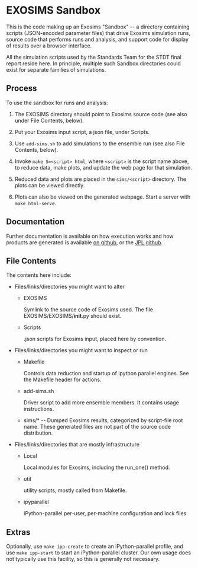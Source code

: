 # EXOSIMS Sandbox

This is the code making up an Exosims "Sandbox" -- a directory containing
scripts (JSON-encoded parameter files) that drive Exosims simulation runs,
source code that performs runs and analysis, and support code for display
of results over a browser interface.

All the simulation scripts used by the Standards Team for the STDT final
report reside here.  In principle, multiple such Sandbox directories could
exist for separate families of simulations.

## Process

To use the sandbox for runs and analysis:

1. The EXOSIMS directory should point to Exosims source code (see also
under File Contents, below).

2. Put your Exosims input script, a json file, under Scripts.

3. Use `add-sims.sh` to add simulations to the ensemble run (see also File Contents, below).

4. Invoke `make S=<script> html`, where `<script>`
is the script name above, to reduce data, make plots, and update the web
page for that simulation.

5.  Reduced data and plots are placed in the `sims/<script>` directory.  The plots can be
viewed directly.

6. Plots can also be viewed on the generated webpage.  Start a server with `make html-serve`.

## Documentation

Further documentation is available on how execution works and how 
products are generated is available [on github](https://turmon.github.io/Exosims-Sandbox/),
or the [JPL github](https://github.jpl.nasa.gov/pages/turmon/EXOSIMS-sandbox/).

## File Contents

The contents here include:

* Files/links/directories you might want to alter
  + EXOSIMS     

    Symlink to the source code of Exosims used.  The file EXOSIMS/EXOSIMS/__init__.py should exist.

  + Scripts     

    .json scripts for Exosims input, placed here by convention.

* Files/links/directories you might want to inspect or run
  + Makefile    

    Controls data reduction and startup of ipython parallel engines.  See the Makefile header for actions.

  + add-sims.sh 

    Driver script to add more ensemble members.  It contains usage instructions.

  + sims/*      -- Dumped Exosims results, categorized by script-file root
    name.  These generated files are not part of the source code distribution.

* Files/links/directories that are mostly infrastructure
  + Local       

    Local modules for Exosims, including the run_one() method.

  + util       

    utility scripts, mostly called from Makefile.

  + ipyparallel 

    iPython-parallel per-user, per-machine configuration and lock files

## Extras

Optionally, use `make ipp-create` to create an iPython-parallel profile, 
and use `make ipp-start` to start an iPython-parallel cluster. 
Our own usage does not typically use this facility, so this is generally
not necessary.
 
